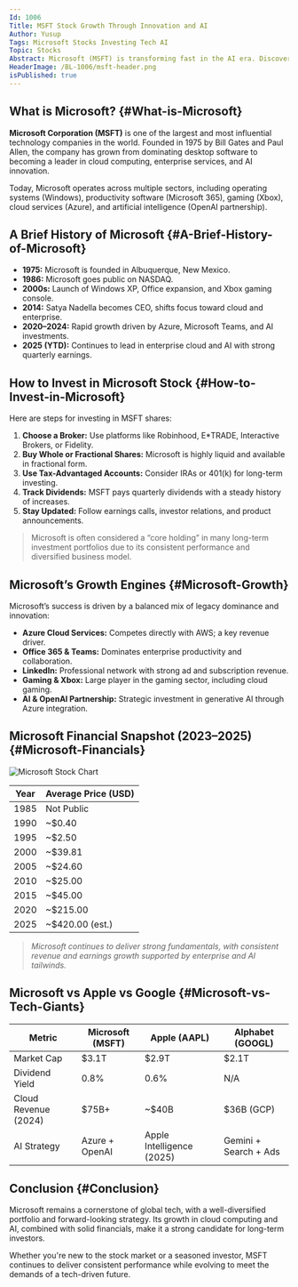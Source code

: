 ```yaml
---
Id: 1006
Title: MSFT Stock Growth Through Innovation and AI
Author: Yusup
Tags: Microsoft Stocks Investing Tech AI
Topic: Stocks
Abstract: Microsoft (MSFT) is transforming fast in the AI era. Discover how the tech giant is evolving, what’s driving its stock growth, and how it stacks up against competitors like Apple and Google.
HeaderImage: /BL-1006/msft-header.png 
isPublished: true
---
```


## What is Microsoft? {#What-is-Microsoft}

**Microsoft Corporation (MSFT)** is one of the largest and most influential technology companies in the world. Founded in 1975 by Bill Gates and Paul Allen, the company has grown from dominating desktop software to becoming a leader in cloud computing, enterprise services, and AI innovation.

Today, Microsoft operates across multiple sectors, including operating systems (Windows), productivity software (Microsoft 365), gaming (Xbox), cloud services (Azure), and artificial intelligence (OpenAI partnership).

## A Brief History of Microsoft {#A-Brief-History-of-Microsoft}

- **1975:** Microsoft is founded in Albuquerque, New Mexico.  
- **1986:** Microsoft goes public on NASDAQ.  
- **2000s:** Launch of Windows XP, Office expansion, and Xbox gaming console.  
- **2014:** Satya Nadella becomes CEO, shifts focus toward cloud and enterprise.  
- **2020–2024:** Rapid growth driven by Azure, Microsoft Teams, and AI investments.  
- **2025 (YTD):** Continues to lead in enterprise cloud and AI with strong quarterly earnings.

## How to Invest in Microsoft Stock {#How-to-Invest-in-Microsoft}

Here are steps for investing in MSFT shares:

1. **Choose a Broker:** Use platforms like Robinhood, E*TRADE, Interactive Brokers, or Fidelity.  
2. **Buy Whole or Fractional Shares:** Microsoft is highly liquid and available in fractional form.  
3. **Use Tax-Advantaged Accounts:** Consider IRAs or 401(k) for long-term investing.  
4. **Track Dividends:** MSFT pays quarterly dividends with a steady history of increases.  
5. **Stay Updated:** Follow earnings calls, investor relations, and product announcements.

> Microsoft is often considered a “core holding” in many long-term investment portfolios due to its consistent performance and diversified business model.

## Microsoft’s Growth Engines {#Microsoft-Growth}

Microsoft’s success is driven by a balanced mix of legacy dominance and innovation:

- **Azure Cloud Services:** Competes directly with AWS; a key revenue driver.  
- **Office 365 & Teams:** Dominates enterprise productivity and collaboration.  
- **LinkedIn:** Professional network with strong ad and subscription revenue.  
- **Gaming & Xbox:** Large player in the gaming sector, including cloud gaming.  
- **AI & OpenAI Partnership:** Strategic investment in generative AI through Azure integration.

## Microsoft Financial Snapshot (2023–2025) {#Microsoft-Financials}

![Microsoft Stock Chart](/BL-1006/msft-chart.png)

<table>
  <thead>
    <tr>
      <th>Year</th>
      <th>Average Price (USD)</th>
    </tr>
  </thead>
  <tbody>
    <tr><td>1985</td><td>Not Public</td></tr>
    <tr><td>1990</td><td>~$0.40</td></tr>
    <tr><td>1995</td><td>~$2.50</td></tr>
    <tr><td>2000</td><td>~$39.81</td></tr>
    <tr><td>2005</td><td>~$24.60</td></tr>
    <tr><td>2010</td><td>~$25.00</td></tr>
    <tr><td>2015</td><td>~$45.00</td></tr>
    <tr><td>2020</td><td>~$215.00</td></tr>
    <tr><td>2025</td><td>~$420.00 (est.)</td></tr>
  </tbody>
</table>

> *Microsoft continues to deliver strong fundamentals, with consistent revenue and earnings growth supported by enterprise and AI tailwinds.*

## Microsoft vs Apple vs Google {#Microsoft-vs-Tech-Giants}

<table>
  <thead>
    <tr>
      <th>Metric</th>
      <th>Microsoft (MSFT)</th>
      <th>Apple (AAPL)</th>
      <th>Alphabet (GOOGL)</th>
    </tr>
  </thead>
  <tbody>
    <tr>
      <td>Market Cap</td>
      <td>$3.1T</td>
      <td>$2.9T</td>
      <td>$2.1T</td>
    </tr>
    <tr>
      <td>Dividend Yield</td>
      <td>0.8%</td>
      <td>0.6%</td>
      <td>N/A</td>
    </tr>
    <tr>
      <td>Cloud Revenue (2024)</td>
      <td>$75B+</td>
      <td>~$40B</td>
      <td>$36B (GCP)</td>
    </tr>
    <tr>
      <td>AI Strategy</td>
      <td>Azure + OpenAI</td>
      <td>Apple Intelligence (2025)</td>
      <td>Gemini + Search + Ads</td>
    </tr>
  </tbody>
</table>

## Conclusion {#Conclusion}

Microsoft remains a cornerstone of global tech, with a well-diversified portfolio and forward-looking strategy. Its growth in cloud computing and AI, combined with solid financials, make it a strong candidate for long-term investors.

Whether you're new to the stock market or a seasoned investor, MSFT continues to deliver consistent performance while evolving to meet the demands of a tech-driven future.
